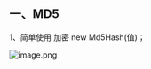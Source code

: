 ## 一、MD5
1、简单使用
加密 new Md5Hash(值)；
     

![image.png](https://i.loli.net/2019/11/20/n86GCrNRbYeltFz.png)